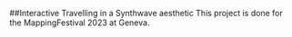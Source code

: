 ##Interactive Travelling in a Synthwave aesthetic
This project is done for the MappingFestival 2023 at Geneva.